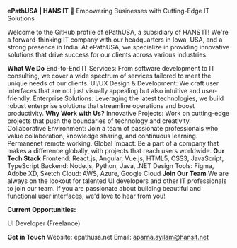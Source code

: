 **ePathUSA | HANS IT**
🚀 Empowering Businesses with Cutting-Edge IT Solutions

Welcome to the GitHub profile of ePathUSA, a subsidiary of HANS IT!
We're a forward-thinking IT company with our headquarters in Iowa, USA, and a strong presence in India. At ePathUSA, we specialize in providing innovative solutions that drive success for our clients across various industries.

**What We Do**
End-to-End IT Services: From software development to IT consulting, we cover a wide spectrum of services tailored to meet the unique needs of our clients.
UI/UX Design & Development: We craft user interfaces that are not just visually appealing but also intuitive and user-friendly.
Enterprise Solutions: Leveraging the latest technologies, we build robust enterprise solutions that streamline operations and boost productivity.
**Why Work with Us?**
Innovative Projects: Work on cutting-edge projects that push the boundaries of technology and creativity.
Collaborative Environment: Join a team of passionate professionals who value collaboration, knowledge sharing, and continuous learning. Permanenet remote working.
Global Impact: Be a part of a company that makes a difference globally, with projects that reach users worldwide.
**Our Tech Stack**
Frontend: React.js, Angular, Vue.js, HTML5, CSS3, JavaScript, TypeScript
Backend: Node.js, Python, Java, .NET
Design Tools: Figma, Adobe XD, Sketch
Cloud: AWS, Azure, Google Cloud
**Join Our Team**
We are always on the lookout for talented UI developers and other IT professionals to join our team. If you are passionate about building beautiful and functional user interfaces, we'd love to hear from you!

**Current Opportunities:**

UI Developer (Freelance)

**Get in Touch**
Website: epathusa.net
Email: aparna.ayilam@hansit.net
